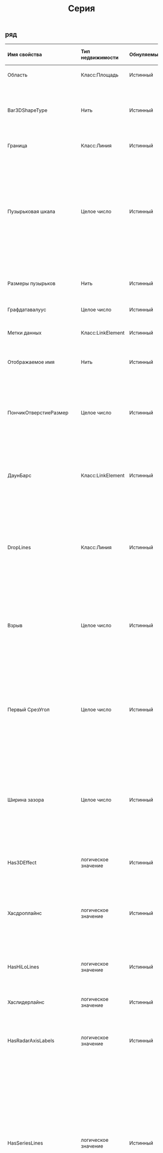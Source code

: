 ﻿---
title: Серия
second_title: Aspose.Cells Cloud Documen
type: docs
url: /ru/specification/model/series/
description: "Aspose.Cells Спецификация модели Cloud: Серия. Легко обрабатывайте Excel и другие документы электронных таблиц с помощью таких функций, как открытие, создание, редактирование, разделение, слияние, сравнение и преобразование."
weight: 50
---
## **ряд**

 

| Имя свойства| Тип недвижимости| Обнуляемый| Только чтение| Значение по умолчанию| Описание|
|:- |:- |:- |:- |:- |:- |
| Область| Класс:Площадь| Истинный| ЛОЖЬ|| Представляет фоновую область объекта Series.|
| Bar3DShapeType| Нить| Истинный| ЛОЖЬ|| Получает или задает тип трехмерной фигуры, используемой с трехмерной гистограммой или гистограммой.|
| Граница| Класс:Линия| Истинный| ЛОЖЬ|| Представляет границу объекта Series.|
| Пузырьковая шкала| Целое число| Истинный| ЛОЖЬ||Получает или задает коэффициент масштабирования для пузырьков в указанной группе диаграмм. Это может быть целое значение от 0 (нуля) до 300, что соответствует проценту от размера по умолчанию. Применяется только к пузырьковым диаграммам.|
| Размеры пузырьков| Нить| Истинный| ЛОЖЬ|| Получает или задает значения размеров пузырьков серии диаграмм.|
| Графдатавалуус| Целое число| Истинный| ЛОЖЬ|| Получает количество значений данных.|
| Метки данных| Класс:LinkElement| Истинный| ЛОЖЬ|| Представляет объект DataLabels для указанной серии ASeries.|
| Отображаемое имя| Нить| Истинный| ЛОЖЬ|| Получает имя серии, которое отображается на графике диаграммы.|
| ПончикОтверстиеРазмер| Целое число| Истинный| ЛОЖЬ|| Возвращает или задает размер отверстия в группе кольцевых диаграмм. Размер отверстия выражается в процентах от размера диаграммы (от 10 до 90 процентов).|
| ДаунБарс| Класс:LinkElement| Истинный| ЛОЖЬ|| Возвращает объект, представляющий нисходящие бары на линейном графике. Применяется только к линейным графикам.|
| DropLines| Класс:Линия| Истинный| ЛОЖЬ||Возвращает объект, представляющий линии пропуска для ряда на линейной диаграмме или диаграмме с областями. Применяется только к линейной диаграмме или диаграмме с областями.|
| Взрыв| Целое число| Истинный| ЛОЖЬ|| Расстояние открытого фрагмента круговой диаграммы от центра круговой диаграммы выражается в процентах от диаметра круговой диаграммы.|
| Первый СрезУгол| Целое число| Истинный| ЛОЖЬ|| Получает или задает угол первого фрагмента круговой или кольцевой диаграммы в градусах (по часовой стрелке от вертикали). Применяется только к круговым, трехмерным круговым и кольцевым диаграммам, от 0 до 360.|
|Ширина зазора| Целое число| Истинный| ЛОЖЬ|| Возвращает или задает расстояние между кластерами полос или столбцов в процентах от ширины полосы или столбца. Значение этого свойства должно находиться в диапазоне от 0 до 500.|
| Has3DEffect| логическое значение| Истинный| ЛОЖЬ|| Правда, если сериал имеет трехмерный вид. Применяется только к пузырьковым диаграммам.|
| Хасдроплайнс| логическое значение| Истинный| ЛОЖЬ|| Истинно, если на диаграмме есть выпадающие линии. Применяется только к линейной диаграмме или диаграмме с областями.|
| HasHiLoLines| логическое значение| Истинный| ЛОЖЬ|| Истинно, если на линейном графике есть линии максимума и минимума. Применяется только к линейным графикам.|
| Хаслидерлайнс| логическое значение| Истинный| ЛОЖЬ|| Верно, если в ряду есть линии-выноски.|
| HasRadarAxisLabels| логическое значение| Истинный| ЛОЖЬ|| Истинно, если на лепестковой диаграмме есть метки осей категорий. Применяется только к радиолокационным картам.|
| HasSeriesLines| логическое значение| Истинный| ЛОЖЬ||Истинно, если составная гистограмма или линейчатая диаграмма имеют ряды линий или если круговая диаграмма или линейчатая круговая диаграмма имеют соединительные линии между двумя разделами. Применяется только к гистограммам с накоплением, линейчатым диаграммам, круговым диаграммам или линейчатым диаграммам.|
| HasUpDownBars| логическое значение| Истинный| ЛОЖЬ|| Истинно, если на линейном графике есть полосы вверх и вниз. Применяется только к линейным графикам.|
| HiLoLines| Класс:Линия| Истинный| ЛОЖЬ|| Возвращает объект HiLoLines, который представляет линии максимума и минимума серии на линейном графике. Применяется только к линейным графикам.|
| Исавтосплит| логическое значение| Истинный| ЛОЖЬ|| Указывает, является ли пороговое значение автоматическим.|
| IsColorVaried| логическое значение| Истинный| ЛОЖЬ|| Указывает, различается ли цвет точек. Диаграмма должна содержать только одну серию.|
| ЛидерЛинии| Класс:Линия| Истинный| ЛОЖЬ||Представляет линии выноски на диаграмме. Линии-выноски соединяют метки данных с точками данных. Этот объект не является коллекцией; нет объекта, который представляет одну линию-выноску.|
| ЛегендаВступление| Класс:LinkElement| Истинный| ЛОЖЬ|| Получает запись легенды согласно этой серии.|
| Линия| Класс:Линия| Истинный| ЛОЖЬ|||
| Маркер| Класс:Маркер| Истинный| ЛОЖЬ|| Получает маркер.|
| Имя| Нить| Истинный| ЛОЖЬ|| Получает или задает имя ряда данных.|
| Перекрывать| Целое число| Истинный| ЛОЖЬ|| Определяет расположение столбцов и столбцов. Может быть значением от – 100 до 100. Применяется только к двумерным гистограммам и двумерным столбчатым диаграммам.|
| График на второй оси| логическое значение| Истинный| ЛОЖЬ|| Указывает, отображается ли эта серия на второй оси значений.|
| Точки| Класс:LinkElement| Истинный| ЛОЖЬ|| Получает коллекцию точек в серии на диаграмме.|
| Размер второго графика| Целое число| Истинный| ЛОЖЬ|| Возвращает или задает размер второстепенного раздела круговой диаграммы или столбца круговой диаграммы в процентах от размера основной круговой диаграммы. Может принимать значения от 5 до 200.|
| СерияLines| Класс:Линия| Истинный| ЛОЖЬ||Возвращает объект SeriesLines, который представляет строки ряда для составной гистограммы или столбчатой диаграммы с накоплением. Применяется только к столбчатым и столбчатым диаграммам с накоплением.|
| Тень| логическое значение| Истинный| ЛОЖЬ|| Верно, если в сериале есть тень.|
| Свойства формы| Класс:LinkElement| Истинный| ЛОЖЬ|| Получает объект, содержащий свойства визуальной формы серии.|
| ПоказатьНегативныйПузыри| логическое значение| Истинный| ЛОЖЬ|| Истинно, если для группы диаграмм показаны отрицательные пузырьки. Действительно только для пузырьковых диаграмм.|
| РазмерПредставляет| Нить| Истинный| ЛОЖЬ|| Получает или задает то, что представляет размер пузырька на пузырьковой диаграмме.|
| Гладкий| логическое значение| Истинный| ЛОЖЬ|| Представляет сглаживание кривой. Истинно, если для линейной диаграммы или точечной диаграммы включено сглаживание кривой. Применяется только к линейным и точечным диаграммам, соединенным линиями.|
| СплитТип| Нить| Истинный| ЛОЖЬ|| Возвращает или задает значение, позволяющее определить, какие точки данных находятся во второй круговой диаграмме или столбце круговой диаграммы.|
| Сплитвалуе| Плавающий| Истинный| ЛОЖЬ||Возвращает или задает значение, которое будет использоваться для определения того, какие точки данных находятся во второй круговой диаграмме или столбце круговой диаграммы.|
| Линии тренда| Класс:LinkElement| Истинный| ЛОЖЬ|| Возвращает объект, представляющий коллекцию всех линий тренда для ряда.|
| Тип| Нить| Истинный| ЛОЖЬ|| Получает или задает тип ряда данных.|
| UpBars| Класс:LinkElement| Истинный| ЛОЖЬ|| Возвращает объект DropBars, представляющий восходящие бары на линейном графике. Применяется только к линейным графикам.|
| Ценности| Нить| Истинный| ЛОЖЬ|| Представляет данные серии диаграмм.|
| XErrorBar| Класс:LinkElement| Истинный| ЛОЖЬ|| Представляет полосу ошибок направления X серии.|
| XЗначения| Нить| Истинный| ЛОЖЬ|| Представляет значения x серии диаграммы.|
| YErrorBar| Класс:LinkElement| Истинный| ЛОЖЬ|| Представляет полосу ошибок направления Y серии.|
| связь| Класс:Ссылка| Истинный| ЛОЖЬ|||

**Имя родителя** : (LinkElement)[linkelement]
